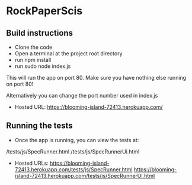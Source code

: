 # RockPaperScis

## Build instructions

- Clone the code
- Open a terminal at the project root directory
- run npm install
- run sudo node index.js

This will run the app on port 80. Make sure you have nothing else running on port 80!

Alternatively you can change the port number used in index.js

- Hosted URL: https://blooming-island-72413.herokuapp.com/

## Running the tests

- Once the app is running, you can view the tests at:

/tests/js/SpecRunner.html
/tests/js/SpecRunnerUi.html

- Hosted URLs:
https://blooming-island-72413.herokuapp.com/tests/js/SpecRunner.html
https://blooming-island-72413.herokuapp.com/tests/js/SpecRunnerUI.html
